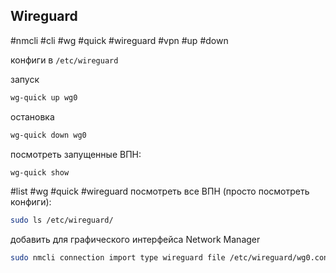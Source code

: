 ## Wireguard
#nmcli #cli #wg #quick #wireguard #vpn #up #down

конфиги в `/etc/wireguard`

запуск
```bash
wg-quick up wg0
```

остановка
```bash
wg-quick down wg0
```

посмотреть запущенные ВПН:
```bash
wg-quick show
```

#list #wg #quick #wireguard
посмотреть все ВПН (просто посмотреть конфиги):
```bash
sudo ls /etc/wireguard/
```

добавить для графического интерфейса Network Manager
```bash
sudo nmcli connection import type wireguard file /etc/wireguard/wg0.conf
```

